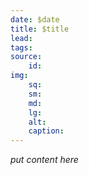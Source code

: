 ```yaml
---
date: $date
title: $title
lead: 
tags:
source:
    id:
img:
    sq:
    sm:
    md:
    lg:
    alt:
    caption:
---
```

*put content here*
